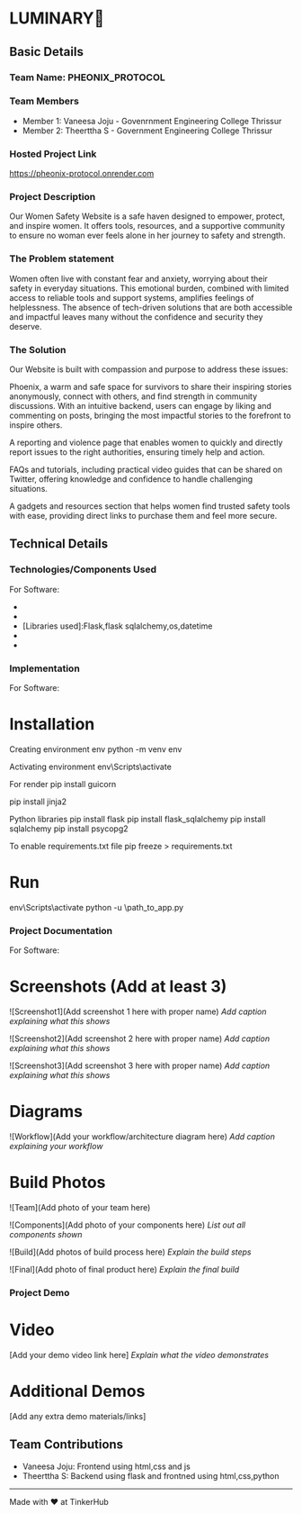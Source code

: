 

# LUMINARY🎯


## Basic Details
### Team Name: PHEONIX_PROTOCOL


### Team Members
- Member 1: Vaneesa Joju - Govenrnment Engineering College Thrissur
- Member 2: Theerttha S - Government Engineering College Thrissur


### Hosted Project Link
https://pheonix-protocol.onrender.com

### Project Description
Our Women Safety Website is a safe haven designed to empower, protect, and inspire women. It offers tools, resources, and a supportive community to ensure no woman ever feels alone in her journey to safety and strength.

### The Problem statement
Women often live with constant fear and anxiety, worrying about their safety in everyday situations. This emotional burden, combined with limited access to reliable tools and support systems, amplifies feelings of helplessness. The absence of tech-driven solutions that are both accessible and impactful leaves many without the confidence and security they deserve.

### The Solution
Our Website is built with compassion and purpose to address these issues:

Phoenix, a warm and safe space for survivors to share their inspiring stories anonymously, connect with others, and find strength in community discussions. With an intuitive backend, users can engage by liking and commenting on posts, bringing the most impactful stories to the forefront to inspire others.

A reporting and violence page that enables women to quickly and directly report issues to the right authorities, ensuring timely help and action.

FAQs and tutorials, including practical video guides that can be shared on Twitter, offering knowledge and confidence to handle challenging situations.

A gadgets and resources section that helps women find trusted safety tools with ease, providing direct links to purchase them and feel more secure.

## Technical Details
### Technologies/Components Used
For Software:
- [Languages used]: Python,JavaScript,Html,Css
- [Frameworks used]:Flask
- [Libraries used]:Flask,flask sqlalchemy,os,datetime
- [Tools used]:Jinja2
- [Database used]:Postgresql


### Implementation
For Software:
# Installation

Creating environment env
python -m venv env      

Activating environment
env\Scripts\activate

For render
pip install guicorn 

pip install jinja2

Python libraries
pip install flask
pip install flask_sqlalchemy
pip install sqlalchemy
pip install psycopg2

To enable requirements.txt file
pip freeze > requirements.txt

# Run
env\Scripts\activate
python -u \path_to_app.py

### Project Documentation
For Software:

# Screenshots (Add at least 3)
![Screenshot1](Add screenshot 1 here with proper name)
*Add caption explaining what this shows*

![Screenshot2](Add screenshot 2 here with proper name)
*Add caption explaining what this shows*

![Screenshot3](Add screenshot 3 here with proper name)
*Add caption explaining what this shows*

# Diagrams
![Workflow](Add your workflow/architecture diagram here)
*Add caption explaining your workflow*


# Build Photos
![Team](Add photo of your team here)


![Components](Add photo of your components here)
*List out all components shown*

![Build](Add photos of build process here)
*Explain the build steps*

![Final](Add photo of final product here)
*Explain the final build*

### Project Demo
# Video
[Add your demo video link here]
*Explain what the video demonstrates*

# Additional Demos
[Add any extra demo materials/links]

## Team Contributions
- Vaneesa Joju: Frontend using html,css and js
- Theerttha S: Backend using flask and frontned using html,css,python


---
Made with ❤️ at TinkerHub





